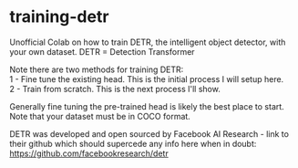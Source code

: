 # training-detr
Unofficial Colab on how to train DETR, the intelligent object detector, with your own dataset.  DETR = Detection Transformer

Note there are two methods for training DETR:</br>
1 - Fine tune the existing head.  This is the initial process I will setup here.</br>
2 - Train from scratch.  This is the next process I'll show.</br>

Generally fine tuning the pre-trained head is likely the best place to start. 
Note that your dataset must be in COCO format.  

DETR was developed and open sourced by Facebook AI Research - link to their github which should supercede any info here when in doubt:
https://github.com/facebookresearch/detr


